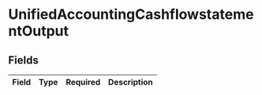 # UnifiedAccountingCashflowstatementOutput


## Fields

| Field       | Type        | Required    | Description |
| ----------- | ----------- | ----------- | ----------- |